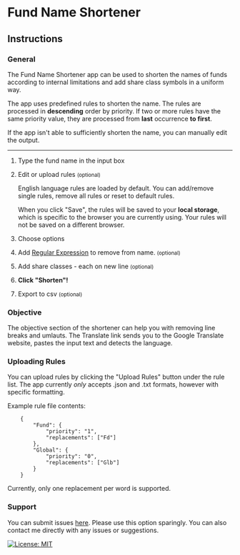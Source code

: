# Fund Name Shortener
## Instructions

### General

The Fund Name Shortener app can be used to shorten the names of funds according to internal limitations and add share class symbols in a uniform way.

The app uses predefined rules to shorten the name. The rules are processed in **descending** order by priority. If two or more rules have the same priority value, they are processed from **last** occurrence **to first**.

If the app isn't able to sufficiently shorten the name, you can manually edit the output.

* * *

1.  Type the fund name in the input box
2.  Edit or upload rules <small>(optional)</small>

    English language rules are loaded by default. You can add/remove single rules, remove all rules or reset to default rules.

    When you click "Save", the rules will be saved to your **local storage**, which is specific to the browser you are currently using. Your rules will not be saved on a different browser.

3.  Choose options
4.  Add [Regular Expression](http://www.regular-expressions.info/ "Learn more about Regular Expressions.") to remove from name. <small>(optional)</small>
5.  Add share classes - each on new line <small>(optional)</small>
6.  **Click "Shorten"!**
7.  Export to csv <small>(optional)</small>

### Objective

The objective section of the shortener can help you with removing line breaks and umlauts. The Translate link sends you to the Google Translate website, pastes the input text and detects the language.

### Uploading Rules

You can upload rules by clicking the "Upload Rules" button under the rule list. The app currently _only_ accepts <span class="manual__file-extension">.json</span> and <span class="manual__file-extension">.txt</span> formats, however with specific formatting.

Example rule file contents:
```
    {
    	"Fund": {
    		"priority": "1",
    		"replacements": ["Fd"]
    	},
    	"Global": {
    		"priority": "0",
    		"replacements": ["Glb"]
    	}
    }
```
Currently, only one replacement per word is supported.

### Support

You can submit issues [here](https://gitreports.com/issue/mareksl/nameShortener/ "Submit an issue."). Please use this option sparingly. You can also contact me directly with any issues or suggestions.

[![License: MIT](https://img.shields.io/badge/License-MIT-yellow.svg)](https://github.com/mareksl/nameShortener/blob/master/LICENSE)
